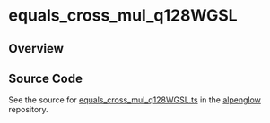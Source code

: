 # equals_cross_mul_q128WGSL

## Overview





## Source Code

See the source for [equals_cross_mul_q128WGSL.ts](https://github.com/phetsims/alpenglow/blob/main/js/webgpu/wgsl/math/equals_cross_mul_q128WGSL.ts) in the [alpenglow](https://github.com/phetsims/alpenglow) repository.

